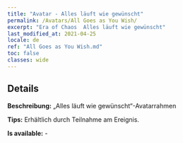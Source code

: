 ```yaml
---
title: "Avatar - Alles läuft wie gewünscht"
permalink: /Avatars/All Goes as You Wish/
excerpt: "Era of Chaos  Alles läuft wie gewünscht"
last_modified_at: 2021-04-25
locale: de
ref: "All Goes as You Wish.md"
toc: false
classes: wide
---
```

## Details

 **Beschreibung:** „Alles läuft wie gewünscht“-Avatarrahmen 

 **Tips:** Erhältlich durch Teilnahme am Ereignis. 

 **Is available:**  - 

